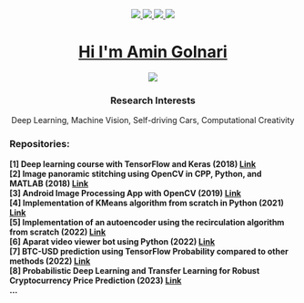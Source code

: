 <p align="center">
  <a href="https://www.linkedin.com/in/amin-golnari/">
    <img src="https://img.shields.io/badge/-Amin_Golnari-blue?style=flat&logo=Linkedin&logoColor=white&link=https://www.linkedin.com/in/amin-golnari/" 
    </a> 
    <a href="https://www.instagram.com/deepmentality/">
    <img src="https://img.shields.io/badge/-DeepMentality-red?style=flat&logo=Instagram&logoColor=white&link=https://www.instagram.com/deepmentality/" 
    </a>
    <a href="https://github.com/amingolnari">
    <img src="https://img.shields.io/badge/-amingolnari-gray?style=flat&logo=GitHub&logoColor=white&link=https://github.com/amingolnari" 
    </a>
    <a href="https://twitter.com/Aminglnr">
    <img src="https://img.shields.io/badge/-Aminglnr-white?style=flat&logo=Twitter&logoColor=blue&link=https://twitter.com/Aminglnr" 
    </a>
<h1 align="center"><a href="https://amingolnari.github.io/">
  Hi I'm Amin Golnari</h1></a>
</p>
<p align='center'>
  <a href="#"><img src = "https://visitor-badge.glitch.me/badge?page_id=amingolnari.visitor-badge&left_text=My%20Page%20Visitors"></a>
</p>
  <h3 align="center">
  Research Interests </h3>
    <p align="center">
      Deep Learning, Machine Vision, Self-driving Cars, Computational Creativity </p>
      </p>
      <!--
      <p align="center">
        <img
             align="center"
             height="165"
             src="https://github-readme-stats.vercel.app/api?username=amingolnari&count_private=false&show_icons=true&custom_title=Github%20Status&hide=issues&hide_border=true&bg_color=fff0ff00&title_color=a13371&icon_color=ffff7b&text_color=069e8a"
             />
      </p> -->

### Repositories:
<p>
  <b>
    [1] Deep learning course with TensorFlow and Keras (2018) <a href="https://github.com/amingolnari/Deep-Learning-Course">Link</a><br>
    [2] Image panoramic stitching using OpenCV in CPP, Python, and MATLAB (2018) <a href="https://github.com/amingolnari/Image-Panoramic-Stitching">Link</a><br>
    [3] Android Image Processing App with OpenCV (2019) <a href="https://github.com/amingolnari/Android-OpenCV">Link</a><br>
    [4] Implementation of KMeans algorithm from scratch in Python (2021) <a href="https://github.com/amingolnari/KMeans-py">Link</a><br>
    [5] Implementation of an autoencoder using the recirculation algorithm from scratch (2022) <a href="https://github.com/amingolnari/Learning-Representations-by-Recirculation">Link</a><br>
    [6] Aparat video viewer bot using Python (2022) <a href="https://github.com/amingolnari/AparatViewerBot">Link</a><br>
    [7] BTC-USD prediction using TensorFlow Probability compared to other methods (2022) <a href="https://github.com/amingolnari/BTCUSD-PricePrediction">Link</a><br>
    [8] Probabilistic Deep Learning and Transfer Learning for Robust Cryptocurrency Price Prediction (2023) <a href="https://github.com/amingolnari/Demo-BTCUSD-PricePred-ProbabilisticDL-TransferLearning">Link</a><br>
    ...
  </b></p>
